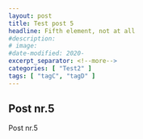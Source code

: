 ```yaml
---
layout: post
title: Test post 5
headline: Fifth element, not at all
#description:
# image:
#date-modified: 2020-
excerpt_separator: <!--more-->
categories: [ "Test2" ]
tags: [ "tagC", "tagD" ]
---
```


## Post nr.5

Post nr.5
